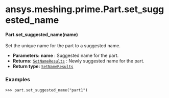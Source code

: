 # ansys.meshing.prime.Part.set_suggested_name



#### Part.set_suggested_name(name)

Set the unique name for the part to a suggested name.

* **Parameters:**
  **name**
  : Suggested name for the part.
* **Returns:**
  [`SetNameResults`](ansys.meshing.prime.SetNameResults.md#ansys.meshing.prime.SetNameResults)
  : Newly suggested name for the part.
* **Return type:**
  [`SetNameResults`](ansys.meshing.prime.SetNameResults.md#ansys.meshing.prime.SetNameResults)

### Examples

```pycon
>>> part.set_suggested_name("part1")
```

<!-- !! processed by numpydoc !! -->
